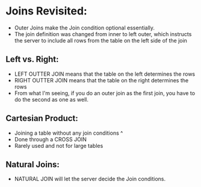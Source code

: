 # Joins Revisited: 
* Outer Joins make the Join condition optional essentially. 
* The join definition was changed from inner to left outer, which instructs the 
server to include all rows from the table on the left side of the join

## Left vs. Right: 
* LEFT OUTTER JOIN means that the table on the left determines the rows
* RIGHT OUTTER JOIN means that the table on the right determines the rows
* From what I'm seeing, if you do an outer join as the first join, you have to do the second as one as well. 

## Cartesian Product: 
* Joining a table without any join conditions ^ 
* Done through a CROSS JOIN
* Rarely used and not for large tables

## Natural Joins: 
* NATURAL JOIN will let the server decide the Join conditions. 